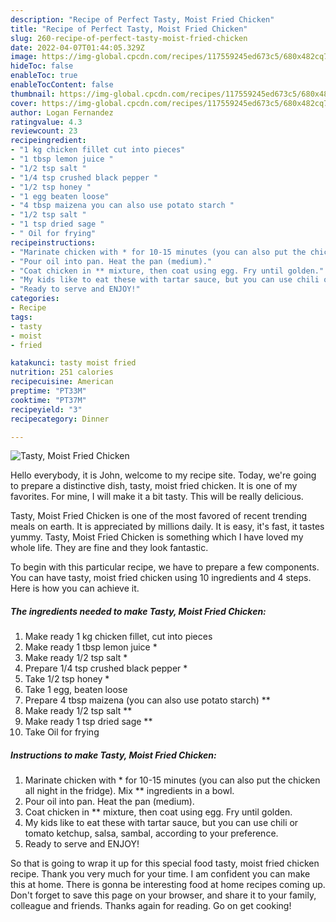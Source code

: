 ```yaml
---
description: "Recipe of Perfect Tasty, Moist Fried Chicken"
title: "Recipe of Perfect Tasty, Moist Fried Chicken"
slug: 260-recipe-of-perfect-tasty-moist-fried-chicken
date: 2022-04-07T01:44:05.329Z
image: https://img-global.cpcdn.com/recipes/117559245ed673c5/680x482cq70/tasty-moist-fried-chicken-recipe-main-photo.jpg
hideToc: false
enableToc: true
enableTocContent: false
thumbnail: https://img-global.cpcdn.com/recipes/117559245ed673c5/680x482cq70/tasty-moist-fried-chicken-recipe-main-photo.jpg
cover: https://img-global.cpcdn.com/recipes/117559245ed673c5/680x482cq70/tasty-moist-fried-chicken-recipe-main-photo.jpg
author: Logan Fernandez
ratingvalue: 4.3
reviewcount: 23
recipeingredient:
- "1 kg chicken fillet cut into pieces"
- "1 tbsp lemon juice "
- "1/2 tsp salt "
- "1/4 tsp crushed black pepper "
- "1/2 tsp honey "
- "1 egg beaten loose"
- "4 tbsp maizena you can also use potato starch "
- "1/2 tsp salt "
- "1 tsp dried sage "
- " Oil for frying"
recipeinstructions:
- "Marinate chicken with * for 10-15 minutes (you can also put the chicken all night in the fridge). Mix ** ingredients in a bowl."
- "Pour oil into pan. Heat the pan (medium)."
- "Coat chicken in ** mixture, then coat using egg. Fry until golden."
- "My kids like to eat these with tartar sauce, but you can use chili or tomato ketchup, salsa, sambal, according to your preference."
- "Ready to serve and ENJOY!"
categories:
- Recipe
tags:
- tasty
- moist
- fried

katakunci: tasty moist fried 
nutrition: 251 calories
recipecuisine: American
preptime: "PT33M"
cooktime: "PT37M"
recipeyield: "3"
recipecategory: Dinner

---
```



![Tasty, Moist Fried Chicken](https://img-global.cpcdn.com/recipes/117559245ed673c5/680x482cq70/tasty-moist-fried-chicken-recipe-main-photo.jpg)

Hello everybody, it is John, welcome to my recipe site. Today, we're going to prepare a distinctive dish, tasty, moist fried chicken. It is one of my favorites. For mine, I will make it a bit tasty. This will be really delicious.

Tasty, Moist Fried Chicken is one of the most favored of recent trending meals on earth. It is appreciated by millions daily. It is easy, it's fast, it tastes yummy. Tasty, Moist Fried Chicken is something which I have loved my whole life. They are fine and they look fantastic.




To begin with this particular recipe, we have to prepare a few components. You can have tasty, moist fried chicken using 10 ingredients and 4 steps. Here is how you can achieve it.

<!--inarticleads1-->

##### The ingredients needed to make Tasty, Moist Fried Chicken:

1. Make ready 1 kg chicken fillet, cut into pieces
1. Make ready 1 tbsp lemon juice *
1. Make ready 1/2 tsp salt *
1. Prepare 1/4 tsp crushed black pepper *
1. Take 1/2 tsp honey *
1. Take 1 egg, beaten loose
1. Prepare 4 tbsp maizena (you can also use potato starch) **
1. Make ready 1/2 tsp salt **
1. Make ready 1 tsp dried sage **
1. Take  Oil for frying




<!--inarticleads2-->

##### Instructions to make Tasty, Moist Fried Chicken:

1. Marinate chicken with * for 10-15 minutes (you can also put the chicken all night in the fridge). Mix ** ingredients in a bowl.
1. Pour oil into pan. Heat the pan (medium).
1. Coat chicken in ** mixture, then coat using egg. Fry until golden.
1. My kids like to eat these with tartar sauce, but you can use chili or tomato ketchup, salsa, sambal, according to your preference.
1. Ready to serve and ENJOY!



So that is going to wrap it up for this special food tasty, moist fried chicken recipe. Thank you very much for your time. I am confident you can make this at home. There is gonna be interesting food at home recipes coming up. Don't forget to save this page on your browser, and share it to your family, colleague and friends. Thanks again for reading. Go on get cooking!
